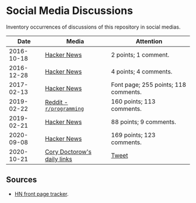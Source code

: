 # Social Media Discussions

Inventory occurrences of discussions of this repository in social medias.

| Date | Media | Attention |
|---|---|---|
| 2016-10-18 | [Hacker News](https://news.ycombinator.com/item?id=12737142) | 2 points; 1 comment. |
| 2016-12-28 | [Hacker News](https://news.ycombinator.com/item?id=13271541) | 4 points; 4 comments. |
| 2017-02-13 | [Hacker News](https://news.ycombinator.com/item?id=13637102) | Font page; 255 points; 118 comments. |
| 2019-02-22 | [Reddit - `r/programming`](https://www.reddit.com/r/programming/comments/athzqf/awesomefalsehood_a_curated_list_of_falsehoods/) | 160 points; 113 comments. |
| 2019-02-21 | [Hacker News](https://news.ycombinator.com/item?id=19215265) | 88 points; 9 comments. |
| 2020-09-08 | [Hacker News](https://news.ycombinator.com/item?id=24405941) | 169 points; 123 comments. |
| 2020-10-21 | [Cory Doctorow's daily links](https://pluralistic.net/2020/10/21/each-drop-of-strych-a-nine/#a-sort-of-runic-rhyme) | [Tweet](https://twitter.com/kdeldycke/status/1319587008768020480) |

## Sources

* [HN front page tracker](https://toddwschneider.com/dashboards/hacker-news-trends/?q=falsehoods+programmers+believe+in&f=title).
